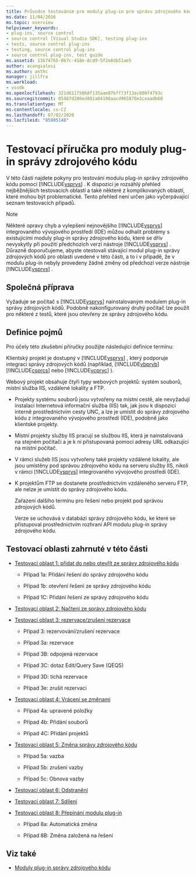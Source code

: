 ```yaml
---
title: Průvodce testováním pro moduly plug-in pro správu zdrojového kódu | Microsoft Docs
ms.date: 11/04/2016
ms.topic: overview
helpviewer_keywords:
- plug-ins, source control
- source control [Visual Studio SDK], testing plug-ins
- tests, source control plug-ins
- testing, source control plug-ins
- source control plug-ins, test guide
ms.assetid: 13b74765-0b7c-418e-8cd9-5f2e8db51ae5
author: acangialosi
ms.author: anthc
manager: jillfra
ms.workload:
- vssdk
ms.openlocfilehash: 321d61175068f135aae87bff73f13ac800f4793c
ms.sourcegitcommit: 05487d286ed891a04196aacd965870e2ceaadb68
ms.translationtype: MT
ms.contentlocale: cs-CZ
ms.lasthandoff: 07/02/2020
ms.locfileid: "85905148"
---
```

# <a name="test-guide-for-source-control-plug-ins"></a>Testovací příručka pro moduly plug-in správy zdrojového kódu
V této části najdete pokyny pro testování modulu plug-in správy zdrojového kódu pomocí [!INCLUDE[vsprvs](../../code-quality/includes/vsprvs_md.md)] . K dispozici je rozsáhlý přehled nejběžnějších testovacích oblastí a také některé z komplikovaných oblastí, které mohou být problematické. Tento přehled není určen jako vyčerpávající seznam testovacích případů.

> [!NOTE]
> Některé opravy chyb a vylepšení nejnovějšího [!INCLUDE[vsprvs](../../code-quality/includes/vsprvs_md.md)] integrovaného vývojového prostředí (IDE) můžou odhalit problémy s existujícími moduly plug-in správy zdrojového kódu, které se dřív nevyskytly při použití předchozích verzí nástroje [!INCLUDE[vsprvs](../../code-quality/includes/vsprvs_md.md)] . Důrazně doporučujeme, abyste otestovali stávající modul plug-in správy zdrojových kódů pro oblasti uvedené v této části, a to i v případě, že v modulu plug-in nebyly provedeny žádné změny od předchozí verze nástroje [!INCLUDE[vsprvs](../../code-quality/includes/vsprvs_md.md)] .

## <a name="common-preparation"></a>Společná příprava
 Vyžaduje se počítač s [!INCLUDE[vsprvs](../../code-quality/includes/vsprvs_md.md)] nainstalovaným modulem plug-in správy zdrojových kódů. Podobně nakonfigurovaný druhý počítač lze použít pro některé z testů, které jsou otevřeny ze správy zdrojového kódu.

## <a name="definition-of-terms"></a>Definice pojmů
 Pro účely této zkušební příručky použijte následující definice termínu:

 Klientský projekt je dostupný v [!INCLUDE[vsprvs](../../code-quality/includes/vsprvs_md.md)] , který podporuje integraci správy zdrojových kódů (například, [!INCLUDE[vbprvb](../../code-quality/includes/vbprvb_md.md)] [!INCLUDE[csprcs](../../data-tools/includes/csprcs_md.md)] nebo [!INCLUDE[vcprvc](../../code-quality/includes/vcprvc_md.md)] ).

 Webový projekt obsahuje čtyři typy webových projektů: systém souborů, místní služba IIS, vzdálené lokality a FTP.

- Projekty systému souborů jsou vytvořeny na místní cestě, ale nevyžadují instalaci Internetová informační služba (IIS) tak, jak jsou k dispozici interně prostřednictvím cesty UNC, a lze je umístit do správy zdrojového kódu z integrovaného vývojového prostředí (IDE), podobně jako klientské projekty.

- Místní projekty služby IIS pracují se službou IIS, která je nainstalovaná na stejném počítači a je k ní přistupovaná pomocí adresy URL odkazující na místní počítač.

- V rámci služeb IIS jsou vytvořeny také projekty vzdálené lokality, ale jsou umístěny pod správou zdrojového kódu na serveru služby IIS, nikoli v rámci [!INCLUDE[vsprvs](../../code-quality/includes/vsprvs_md.md)] integrovaného vývojového prostředí (IDE).

- K projektům FTP se dostanete prostřednictvím vzdáleného serveru FTP, ale nelze je umístit do správy zdrojového kódu.

  Zařazení dalšího termínu pro řešení nebo projekt pod správou zdrojových kódů.

  Verze se uchovává v databázi správy zdrojového kódu, ke které se přistupoval prostřednictvím rozhraní API modulu plug-in správy zdrojového kódu.

## <a name="test-areas-covered-in-this-section"></a>Testovací oblasti zahrnuté v této části

- [Testovací oblast 1: přidat do nebo otevřít ze správy zdrojového kódu](../../extensibility/internals/test-area-1-add-to-open-from-source-control.md)

  - Případ 1a: Přidání řešení do správy zdrojového kódu

  - Případ 1b: otevření řešení ze správy zdrojového kódu

  - Případ 1C: Přidání řešení ze správy zdrojového kódu

- [Testovací oblast 2: Načtení ze správy zdrojového kódu](../../extensibility/internals/test-area-2-get-from-source-control.md)

- [Testovací oblast 3: rezervace/zrušení rezervace](../../extensibility/internals/test-area-3-check-out-undo-checkout.md)

  - Případ 3: rezervování/zrušení rezervace

  - Případ 3a: rezervace

  - Případ 3B: odpojená rezervace

  - Případ 3C: dotaz Edit/Query Save (QEQS)

  - Případ 3D: tichá rezervace

  - Případ 3e: zrušit rezervaci

- [Testovací oblast 4: Vrácení se změnami](../../extensibility/internals/test-area-4-check-in.md)

  - Případ 4a: upravené položky

  - Případ 4b: Přidání souborů

  - Případ 4C: Přidání projektů

- [Testovací oblast 5: Změna správy zdrojového kódu](../../extensibility/internals/test-area-5-change-source-control.md)

  - Případ 5a: vazba

  - Případ 5b: zrušení vazby

  - Případ 5c: Obnova vazby

- [Testovací oblast 6: Odstranění](../../extensibility/internals/test-area-6-delete.md)

- [Testovací oblast 7: Sdílení](../../extensibility/internals/test-area-7-share.md)

- [Testovací oblast 8: Přepínání modulu plug-in](../../extensibility/internals/test-area-8-plug-in-switching.md)

  - Případ 8a: Automatická změna

  - Případ 8B: Změna založená na řešení

## <a name="see-also"></a>Viz také
- [Moduly plug-in správy zdrojového kódu](../../extensibility/source-control-plug-ins.md)
